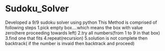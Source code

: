 # Sudoku_Solver
Developed a 9/9 sudoku solver using python
 This Method is comprised of following steps
 1.pick empty box....which means the box with value zero(here proceeding towards left)
 2.try all numbers(from 1 to 9 in that box)
 3.find one that fits
 4.repeat(recursion)
 5.solution is not complete then backtrack( if the number is invaid then backtrack and proceed)
